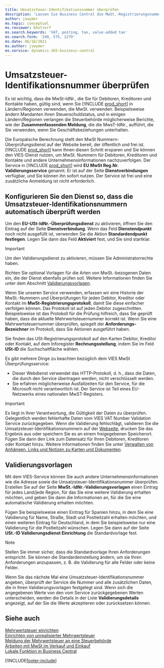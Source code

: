 ```yaml
---
title: Umsatzsteuer-Identifikationsnummer überprüfen
description: 'Lassen Sie Business Central die MwSt.-Registrierungsnummern Ihrer Kontakte, Kunden und Kreditoren validieren, basierend auf dem EU VIES VAT Number Validation Service.'
author: jswymer
ms.topic: conceptual
ms.reviewer: bholtorf
ms.search.keywords: 'VAT, posting, tax, value-added tax'
ms.search.form: '249, 575, 1279'
ms.date: 06/16/2021
ms.author: jswymer
ms.service: dynamics-365-business-central
---
```


# <a name="validate-vat-registration-numbers"></a>Umsatzsteuer-Identifikationsnummer überprüfen

Es ist wichtig, dass die MwSt-IdNr., die Sie für Debitoren, Kreditoren und Kontakte haben, gültig sind, wenn Sie [!INCLUDE [prod_short](includes/prod_short.md)] in Ländern/Regionen verwenden, die MwSt. verwenden. Beispielsweise ändern Mandanten ihren Steuerschuldstatus, und in einigen Ländern/Regionen verlangen die Steuerbehörde möglicherweise Berichte, wie der **Zusammenfassenden Meldung**, die die MwsT-IdNr., aufführt, die Sie verwenden, wenn Sie Geschäftsbeziehungen unterhalten.

Die Europäische Berechnung stellt den MwSt Nummern-Überprüfungsdienst auf der Website bereit, der öffentlich und frei ist. [!INCLUDE [prod_short](includes/prod_short.md)] kann Ihnen diesen Schritt ersparen und Sie können den VIES-Dienst nutzen, um MwSt. Nummern für Debitoren, Kreditoren und Kontakte und andere Unternehmensinformationen nachzuverfolgen. Der Service in [!INCLUDE [prod_short](includes/prod_short.md)] wird **EU MwSt Reg.Nr. Validierungsservice** genannt. Er ist auf der Seite **Dienstverbindungen** verfügbar, und Sie können ihn sofort nutzen. Der Service ist frei und eine zusätzliche Anmeldung ist nicht erforderlich.

## <a name="configure-the-service-to-verify-vat-registration-numbers-automatically"></a>Konfigurieren Sie den Dienst so, dass die Umsatzsteuer-Identifikationsnummern automatisch überprüft werden

Um den **EU-USt-IdNr.-Überprüfungsdienst** zu aktivieren, öffnen Sie den Eintrag auf der Seite **Dienstverbindung**. Wenn das Feld **Dienstendpunkt** noch nicht ausgefüllt ist, verwenden Sie die Aktion **Standardendpunkt festlegen**. Legen Sie dann das Feld **Aktiviert** fest, und Sie sind startklar.  

> [!IMPORTANT]
> Um den Validierungsdienst zu aktivieren, müssen Sie Administratorrechte haben.

Richten Sie optional Vorlagen für die Arten von MwSt.-bezogenen Daten ein, die der Dienst ebenfalls prüfen soll. Weitere Informationen finden Sie unter dem Abschnitt [Validierungsvorlagen](#validation-templates).

Wenn Sie unseren Service verwenden, erfassen wir eine Historie der MwSt.-Nummern und Überprüfungen für jeden Debitor, Kreditor oder Kontakt im **MwSt-Registrierungsprotokoll**, damit Sie diese einfacher verfolgen können. Das Protokoll ist auf jeden Debitor zugeschnitten. Beispielsweise ist das Protokoll für die Prüfung hilfreich, dass Sie geprüft haben, dass die aktuelle Mehrwertsteuernummer korrekt ist. Wenn Sie eine Mehrwertsteuernummer überprüfen, spiegelt der **Anforderungs-Bezeichner** im Protokoll, dass Sie Aktionen ausgeführt haben.

Sie finden das USt-Registrierungsprotokoll auf den Karten Debitor, Kreditor oder Kontakt, auf dem Inforegister **Rechnungsstellung**, indem Sie im Feld **USt-ID** die Suchschaltfläche wählen.  

Es gibt mehrere Dinge zu beachten bezüglich dem VIES MwSt Überprüfungsservice:

* Dieser Webdienst verwendet das HTTP-Protokoll, d. h., dass die Daten, die durch den Service übertragen werden, nicht verschlüsselt werden.  
* Sie erfahren möglicherweise Ausfallzeiten für den Service, für die Microsoft nicht verantwortlich ist. Der Service ist Teil eines EU-Netzwerks eines nationalen MwST-Registers.

> [!IMPORTANT]
> Es liegt in Ihrer Verantwortung, die Gültigkeit der Daten zu überprüfen. Gelegentlich werden fehlerhafte Daten vom VIES VAT Number Validation Service zurückgegeben. Wenn die Validierung fehlschlägt, validieren Sie die Umsatzsteuer-Identifikationsnummern auf der [Webseite](https://ec.europa.eu/taxation_customs/vies/), drucken Sie das Ergebnis aus oder speichern Sie es an einem freigegebenen Speicherort. Fügen Sie dann den Link zum Datensatz für Ihren Debitoren, Kreditoren oder Kontakt hinzu. Weitere Informationen finden Sie unter [Verwalten von Anhängen, Links und Notizen zu Karten und Dokumenten](ui-how-add-link-to-record.md).

## <a name="validation-templates"></a>Validierungsvorlagen

Mit dem VIES-Service können Sie auch andere Unternehmensinformationen wie die Adresse sowie die Umsatzsteuer-Identifikationsnummer überprüfen. Erstellen Sie auf der Seite **MwSt.-IdNr.-Validierungsvorlagen** einen Eintrag für jedes Land/jede Region, für das Sie eine weitere Validierung erhalten möchten, und geben Sie dann die Informationen an, für die Sie eine automatische Validierung erhalten möchten.  

Fügen Sie beispielsweise einen Eintrag für Spanien hinzu, in dem Sie eine Validierung für Name, Straße, Stadt und Postleitzahl erhalten möchten, und einen weiteren Eintrag für Deutschland, in dem Sie beispielsweise nur eine Validierung für die Postleitzahl wünschen. Legen Sie dann auf der Seite **USt.-ID Validierungsdienst Einrichtung** die Standardvorlage fest.  

> [!NOTE]
> Stellen Sie immer sicher, dass die Standardvorlage Ihren Anforderungen entspricht. Sie können die Standardeinstellung ändern, um sie Ihren Anforderungen anzupassen, z. B. die Validierung für alle Felder oder keine Felder.

Wenn Sie das nächste Mal eine Umsatzsteuer-Identifikationsnummer angeben, überprüft der Service die Nummer und alle zusätzlichen Daten, die in Ihren Validierungsvorlagen festgelegt sind. Wenn sich die angegebenen Werte von den vom Service zurückgegebenen Werten unterscheiden, werden die Details in der Liste **Validierungsdetails** angezeigt, auf der Sie die Werte akzeptieren oder zurücksetzen können.  

## <a name="see-also"></a>Siehe auch

[Mehrwertsteuer einrichten](finance-setup-vat.md)  
[Einrichten von unrealisierter Mehrwertsteuer](finance-setup-unrealized-vat.md)  
[Meldung der Mehrwertsteuer an eine Steuerbehörde](finance-how-report-vat.md)  
[Arbeiten mit MwSt im Verkauf und Einkauf](finance-work-with-vat.md)  
[Lokale Funktion in Business Central](about-localization.md)  


[!INCLUDE[footer-include](includes/footer-banner.md)]

